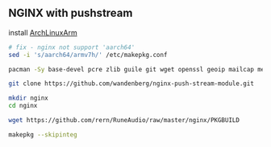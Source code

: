 NGINX with pushstream
---

install [ArchLinuxArm](https://github.com/rern/RuneAudio/tree/master/ArchLinuxArm)

```sh
# fix - nginx not support 'aarch64'
sed -i 's/aarch64/armv7h/' /etc/makepkg.conf

pacman -Sy base-devel pcre zlib guile git wget openssl geoip mailcap mercurial perl-gd perl-io-socket-ssl perl-fcgi perl-cache-memcached memcached ffmpeg

git clone https://github.com/wandenberg/nginx-push-stream-module.git

mkdir nginx
cd nginx

wget https://github.com/rern/RuneAudio/raw/master/nginx/PKGBUILD

makepkg --skipinteg
```
